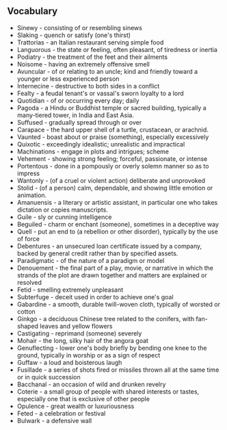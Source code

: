 ## Vocabulary

- Sinewy - consisting of or resembling sinews
- Slaking - quench or satisfy (one's thirst)
- Trattorias - an Italian restaurant serving simple food
- Languorous - the state or feeling, often pleasant, of tiredness or inertia
- Podiatry - the treatment of the feet and their ailments
- Noisome - having an extremely offensive smell
- Avuncular - of or relating to an uncle; kind and friendly toward a younger or less experienced person
- Internecine - destructive to both sides in a conflict
- Fealty - a feudal tenant's or vassal's sworn loyalty to a lord
- Quotidian - of or occurring every day; daily
- Pagoda - a Hindu or Buddhist temple or sacred building, typically a many-tiered tower, in India and East Asia.
- Suffused - gradually spread through or over
- Carapace - the hard upper shell of a turtle, crustacean, or arachnid.
- Vaunted - boast about or praise (something), especially excessively
- Quixotic - exceedingly idealistic; unrealistic and impractical
- Machinations - engage in plots and intrigues; scheme
- Vehement - showing strong feeling; forceful, passionate, or intense
- Portentous - done in a pompously or overly solemn manner so as to impress
- Wantonly - (of a cruel or violent action) deliberate and unprovoked
- Stolid - (of a person) calm, dependable, and showing little emotion or animation.
- Amanuensis - a literary or artistic assistant, in particular one who takes dictation or copies manuscripts.
- Guile - sly or cunning intelligence
- Beguiled - charm or enchant (someone), sometimes in a deceptive way
- Quell - put an end to (a rebellion or other disorder), typically by the use of force
- Debentures - an unsecured loan certificate issued by a company, backed by general credit rather than by specified assets.
- Paradigmatic - of the nature of a paradigm or model
- Denouement - the final part of a play, movie, or narrative in which the strands of the plot are drawn together and matters are explained or resolved
- Fetid - smelling extremely unpleasant
- Subterfuge - deceit used in order to achieve one's goal
- Gabardine - a smooth, durable twill-woven cloth, typically of worsted or cotton
- Ginkgo - a deciduous Chinese tree related to the conifers, with fan-shaped leaves and yellow flowers
- Castigating - reprimand (someone) severely
- Mohair - the long, silky hair of the angora goat
- Genuflecting - lower one's body briefly by bending one knee to the ground, typically in worship or as a sign of respect
- Guffaw - a loud and boisterous laugh
- Fusillade - a series of shots fired or missiles thrown all at the same time or in quick succession
- Bacchanal - an occasion of wild and drunken revelry
- Coterie - a small group of people with shared interests or tastes, especially one that is exclusive of other people
- Opulence - great wealth or luxuriousness
- Feted - a celebration or festival
- Bulwark - a defensive wall